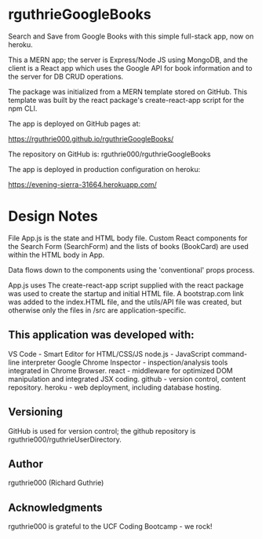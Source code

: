 # rguthrieGoogleBooks
Search and Save from Google Books with this simple full-stack app, now on heroku.

This a MERN app; the server is Express/Node JS using MongoDB, and the client is a React app which uses the Google API
for book information and to the server for DB CRUD operations.

The package was initialized from a MERN template stored on GitHub.  This template was built by the react package's 
create-react-app script for the npm CLI.  

The app is deployed on GitHub pages at:

https://rguthrie000.github.io/rguthrieGoogleBooks/

The repository on GitHub is:  rguthrie000/rguthrieGoogleBooks

The app is deployed in production configuration on heroku:

https://evening-sierra-31664.herokuapp.com/

# Design Notes

File App.js is the state and HTML body file. Custom React components for the Search Form (SearchForm) and the 
lists of books (BookCard) are used within the HTML body in App.

Data flows down to the components using the 'conventional' props process.  

App.js uses The create-react-app script supplied with the react package was used to create the startup and initial HTML file.
A bootstrap.com link was added to the index.HTML file, and the utils/API file was created,
but otherwise only the files in /src are application-specific.

## This application was developed with:
VS Code - Smart Editor for HTML/CSS/JS
node.js - JavaScript command-line interpreter
Google Chrome Inspector - inspection/analysis tools integrated in Chrome Browser.
react - middleware for optimized DOM manipulation and integrated JSX coding.
github - version control, content repository.
heroku - web deployment, including database hosting.

## Versioning

GitHub is used for version control; the github repository is 
rguthrie000/rguthrieUserDirectory.

## Author
rguthrie000 (Richard Guthrie)

## Acknowledgments
rguthrie000 is grateful to the UCF Coding Bootcamp - we rock!



